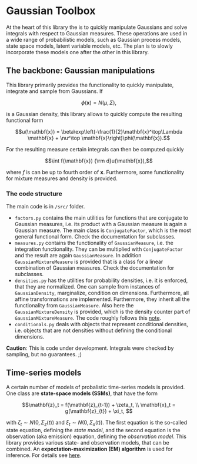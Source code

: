 # Gaussian Toolbox

At the heart of this library the is to quickly manipulate Gaussians and solve integrals with respect to Gaussian measures. These operations are used in a wide range of probabilistic models, such as Gaussian process models, state space models, latent variable models, etc. The plan is to slowly incorporate these models one after the other in this library.

## The backbone: Gaussian manipulations

This library primarily provides the functionality to quickly manipulate, integrate and sample from Gaussians. If 

```math
\phi(\mathbf{x}) = N(\mu, \Sigma),
```

is a Gaussian density, this library allows to quickly compute the resulting functional form

```math
u(\mathbf{x}) = \beta\exp\left(-\frac{1}{2}\mathbf{x}^\top\Lambda \mathbf{x} + \nu^\top \mathbf{x}\right)\phi(\mathbf{x}).
```

For the resulting measure certain integrals can then be computed quickly

```math
\int f(\mathbf{x}) {\rm d}u(\mathbf{x}),
```

where $`f`$ is can be up to fourth order of $`\mathbf{x}`$. Furthermore, some functionality for mixture measures and density is provided.

### The code structure

The main code is in `/src/` folder. 

+ `factors.py` contains the main utilities for functions that are conjugate to Gaussian measures, i.e. its product with a Gaussian measure is again a Gaussian measure. The main class is `ConjugateFactor`, which is the most general functional form. Check the documentation for subclasses.
+ `measures.py` contains the functionality of `GaussianMeasure`, i.e. the integration functionality. They can be multiplied with `ConjugateFactor` and the result are again `GaussianMeasure`. In addition `GaussianMixtureMeasure` is provided that is a class for a linear combination of Gaussian measures. Check the documentation for subclasses.
+ `densities.py` has the utilities for probability densities, i.e. it is enforced, that they are normalized. One can sample from instances of `GaussianDensity`, marginalize, condition on dimensions. Furthermore, all affine transformations are implemented. Furthermore, they inherit all the functionality from `GaussianMeasure`. Also here the `GaussianMixtureDensity` is provided, which is the density counter part of `GaussianMixtureMeasure`. The code roughly follows this [note](http://user.it.uu.se/~thosc112/pubpdf/schonl2011.pdf).
+ `conditionals.py` deals with objects that represent conditional densities, i.e. objects that are not densities without defining the conditional dimensions.

__Caution__: This is code under development. Integrals were checked by sampling, but no guarantees. ;)

## Time-series models

A certain number of models of probalistic time-series models is provided. One class are __state-space models (SSMs)__, that have the form

```math
\mathbf{z}_t = f(\mathbf{z}_{t-1}) + \zeta_t, \\
\mathbf{x}_t = g(\mathbf{z}_{t}) + \xi_t, 
```

with $\zeta_t \sim N(0,\Sigma_z(t))$ and $\xi_t \sim N(0,\Sigma_x(t))$. The first equation is the so-called state equation, defining the _state model_, and the second equation  is the observation (aka emission) equation, defining the _observation model_. This library provides various state- and observation models, that can be combined. An __expectation-maximization (EM) algorithm__ is used for inference. For details see [here](timeseries/README_timeseries.md).
